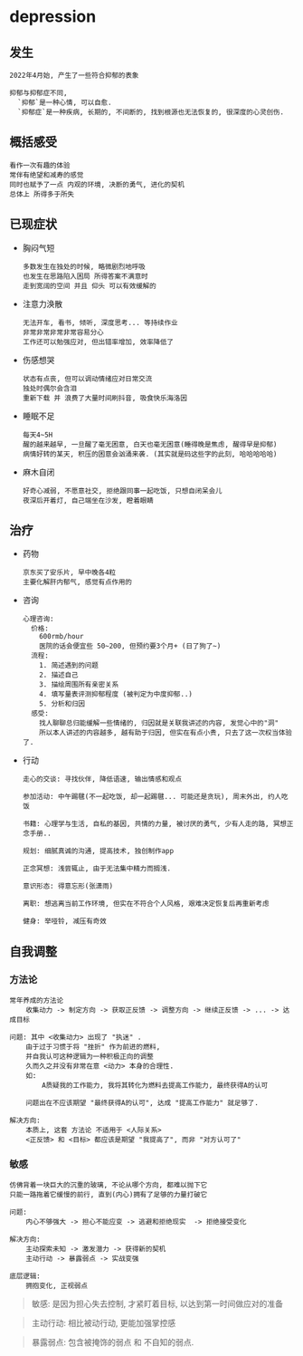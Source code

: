 # depression

## 发生

    2022年4月始, 产生了一些符合抑郁的表象

    抑郁与抑郁症不同, 
      `抑郁`是一种心情, 可以自愈.
      `抑郁症`是一种疾病, 长期的, 不间断的, 找到根源也无法恢复的, 很深度的心灵创伤.

## 概括感受

    看作一次有趣的体验
    常伴有绝望和减寿的感觉
    同时也赋予了一点 内观的环境, 决断的勇气, 进化的契机
    总体上 所得多于所失

## 已现症状

- 胸闷气短

      多数发生在独处的时候, 略微剧烈地呼吸
      也发生在思路陷入困局 所得答案不满意时
      走到宽阔的空间 并且 仰头 可以有效缓解的

- 注意力涣散

      无法开车, 看书, 倾听, 深度思考... 等持续作业
      非常非常非常非常容易分心
      工作还可以勉强应对, 但出错率增加, 效率降低了

- 伤感想哭

      状态有点丧, 但可以调动情绪应对日常交流
      独处时偶尔会含泪
      重新下载 并 浪费了大量时间刷抖音, 吸食快乐海洛因

- 睡眠不足

      每天4~5H
      醒的越来越早, 一旦醒了毫无困意, 白天也毫无困意(睡得晚是焦虑, 醒得早是抑郁)
      病情好转的某天, 积压的困意会汹涌来袭. (其实就是码这些字的此刻, 哈哈哈哈哈)

- 麻木自闭

      好奇心减弱, 不愿意社交, 拒绝跟同事一起吃饭, 只想自闭呆会儿
      夜深后开着灯, 自己端坐在沙发, 瞪着眼睛

## 治疗

- 药物
  
      京东买了安乐片, 早中晚各4粒
      主要化解肝内郁气, 感觉有点作用的

- 咨询

      心理咨询: 
        价格: 
          600rmb/hour 
          医院的话会便宜些 50~200, 但预约要3个月+ (日了狗了~)
        流程: 
          1. 简述遇到的问题
          2. 描述自己
          3. 描绘周围所有亲密关系
          4. 填写量表评测抑郁程度 (被判定为中度抑郁..)
          5. 分析和归因
        感受:
          找人聊聊总归能缓解一些情绪的, 归因就是关联我讲述的内容, 发觉心中的"洞"
          所以本人讲述的内容越多, 越有助于归因, 但实在有点小贵, 只去了这一次权当体验了.

- 行动

      走心的交谈: 寻找伙伴, 降低语速, 输出情感和观点

      参加活动: 中午踢毽(不一起吃饭, 却一起踢毽... 可能还是贪玩), 周末外出, 约人吃饭

      书籍: 心理学与生活, 自私的基因, 共情的力量, 被讨厌的勇气, 少有人走的路, 冥想正念手册..

      规划: 细腻真诚的沟通, 提高技术, 独创制作app

      正念冥想: 浅尝辄止, 由于无法集中精力而搁浅.

      意识形态: 得意忘形(张潇雨)

      离职: 想逃离当前工作环境, 但实在不符合个人风格, 艰难决定恢复后再重新考虑

      健身: 举哑铃, 减压有奇效

## 自我调整

### 方法论

    常年养成的方法论 
        收集动力 -> 制定方向 -> 获取正反馈 -> 调整方向 -> 继续正反馈 -> ... -> 达成目标

    问题: 其中 <收集动力> 出现了 "执迷" .
        由于过于习惯于将 "挫折" 作为前进的燃料, 
        并自我认可这种逻辑为一种积极正向的调整
        久而久之并没有非常在意 <动力> 本身的合理性.
        如: 
            A质疑我的工作能力, 我将其转化为燃料去提高工作能力, 最终获得A的认可

        问题出在不应该期望 "最终获得A的认可", 达成 "提高工作能力" 就足够了.

    解决方向:
        本质上, 这套 方法论 不适用于 <人际关系>
        <正反馈> 和 <目标> 都应该是期望 "我提高了", 而非 "对方认可了"

### 敏感

    仿佛背着一块巨大的沉重的玻璃, 不论从哪个方向, 都难以抛下它
    只能一路拖着它缓慢的前行, 直到(内心)拥有了足够的力量打破它

    问题:
        内心不够强大 -> 担心不能应变 -> 逃避和拒绝现实  -> 拒绝接受变化

    解决方向:
        主动探索未知 -> 激发潜力 -> 获得新的契机
        主动行动 -> 暴露弱点 -> 实战变强

    底层逻辑:
        拥抱变化, 正视弱点

> 敏感: 是因为担心失去控制, 才紧盯着目标, 以达到第一时间做应对的准备

> 主动行动: 相比被动行动, 更能加强掌控感

> 暴露弱点: 包含被掩饰的弱点 和 不自知的弱点.

